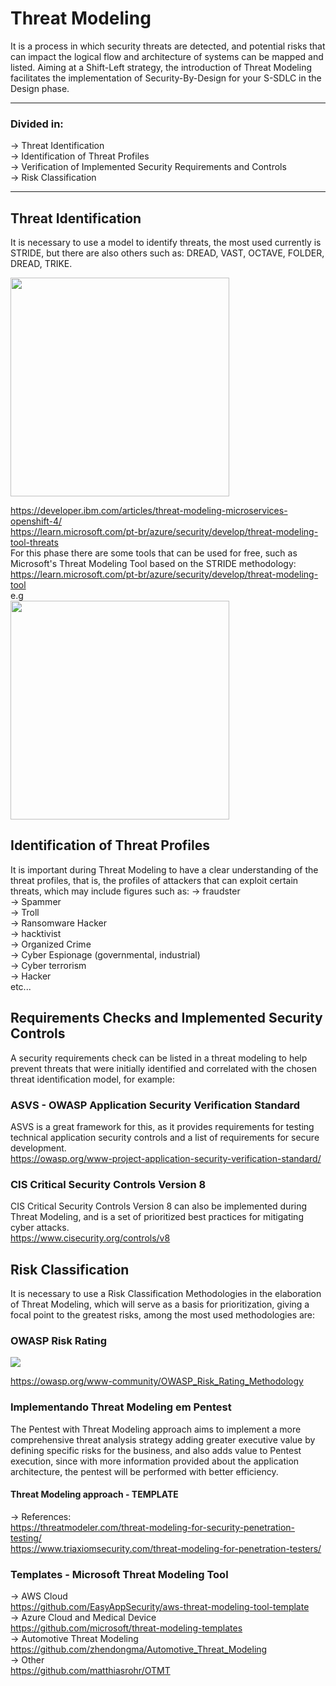 # Threat Modeling

It is a process in which security threats are detected, and potential risks that can impact the logical flow and architecture of systems can be mapped and listed. Aiming at a Shift-Left strategy, the introduction of Threat Modeling facilitates the implementation of Security-By-Design for your S-SDLC in the Design phase.

---

### Divided in:
-> Threat Identification  
-> Identification of Threat Profiles  
-> Verification of Implemented Security Requirements and Controls  
-> Risk Classification  

---

## Threat Identification
It is necessary to use a model to identify threats, the most used currently is STRIDE, but there are also others such as: DREAD, VAST, OCTAVE, FOLDER, DREAD, TRIKE.

<a href="https://www.researchgate.net/profile/J-Mcdonald-10/publication/321484000/figure/fig1/AS:597541452263424@1519476392455/STRIDE-threat-model.png"> 
<img height="350em" src="https://developer.ibm.com/developer/default/articles/threat-modeling-microservices-openshift-4/images/STRIDE.png" />
</a>

https://developer.ibm.com/articles/threat-modeling-microservices-openshift-4/  
https://learn.microsoft.com/pt-br/azure/security/develop/threat-modeling-tool-threats  
For this phase there are some tools that can be used for free, 
such as Microsoft's Threat Modeling Tool based on the STRIDE methodology:
https://learn.microsoft.com/pt-br/azure/security/develop/threat-modeling-tool  
e.g  
<img height=350em src="https://user-images.githubusercontent.com/54555784/193932981-65206db9-0c47-415a-a668-ac9ef8dfb287.png" />

## Identification of Threat Profiles
It is important during Threat Modeling to have a clear understanding of the threat profiles, that is, the profiles of attackers that can exploit certain threats, which may include figures such as:
-> fraudster  
-> Spammer  
-> Troll  
-> Ransomware Hacker  
-> hacktivist  
-> Organized Crime  
-> Cyber Espionage (governmental, industrial)  
-> Cyber terrorism  
-> Hacker  
etc...

## Requirements Checks and Implemented Security Controls
A security requirements check can be listed in a threat modeling to help prevent threats that were initially identified and correlated with the chosen threat identification model, for example:

### ASVS - OWASP Application Security Verification Standard 
ASVS is a great framework for this, as it provides requirements for testing technical application security controls and a list of requirements for secure development.  
https://owasp.org/www-project-application-security-verification-standard/  

### CIS Critical Security Controls Version 8  
CIS Critical Security Controls Version 8 can also be implemented during Threat Modeling, and is a set of prioritized best practices for mitigating cyber attacks.  
https://www.cisecurity.org/controls/v8  

## Risk Classification
It is necessary to use a Risk Classification Methodologies in the elaboration of Threat Modeling, which will serve as a basis for prioritization, giving a focal point to the greatest risks, among the most used methodologies are:

### OWASP Risk Rating  
<a href="https://www.simplerisk.com/sites/default/files/2021-02/owasp-risk-rating-methodology.png" >
<img src="https://www.simplerisk.com/sites/default/files/2021-02/owasp-risk-rating-methodology.png" />
</a>

https://owasp.org/www-community/OWASP_Risk_Rating_Methodology  

### Implementando Threat Modeling em Pentest
The Pentest with Threat Modeling approach aims to implement a more comprehensive threat analysis strategy adding greater executive value by defining specific risks for the business, and also adds value to Pentest execution, since with more information provided about the application architecture, the pentest will be performed with better efficiency.

#### Threat Modeling approach - TEMPLATE

-> References:  
https://threatmodeler.com/threat-modeling-for-security-penetration-testing/  
https://www.triaxiomsecurity.com/threat-modeling-for-penetration-testers/  

### Templates - Microsoft Threat Modeling Tool 
-> AWS Cloud  
https://github.com/EasyAppSecurity/aws-threat-modeling-tool-template  
-> Azure Cloud and Medical Device  
https://github.com/microsoft/threat-modeling-templates  
-> Automotive Threat Modeling  
https://github.com/zhendongma/Automotive_Threat_Modeling  
-> Other  
https://github.com/matthiasrohr/OTMT  
